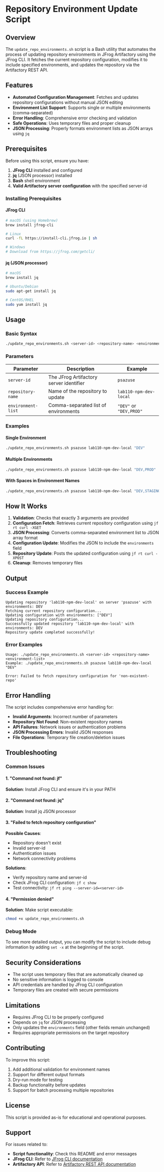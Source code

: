# Repository Environment Update Script

## Overview

The `update_repo_environments.sh` script is a Bash utility that automates the process of updating repository environments in JFrog Artifactory using the JFrog CLI. It fetches the current repository configuration, modifies it to include specified environments, and updates the repository via the Artifactory REST API.

## Features

- **Automated Configuration Management**: Fetches and updates repository configurations without manual JSON editing
- **Environment List Support**: Supports single or multiple environments (comma-separated)
- **Error Handling**: Comprehensive error checking and validation
- **Safe Operations**: Uses temporary files and proper cleanup
- **JSON Processing**: Properly formats environment lists as JSON arrays using `jq`

## Prerequisites

Before using this script, ensure you have:

1. **JFrog CLI** installed and configured
2. **jq** (JSON processor) installed
3. **Bash** shell environment
4. **Valid Artifactory server configuration** with the specified server-id

### Installing Prerequisites

#### JFrog CLI
```bash
# macOS (using Homebrew)
brew install jfrog-cli

# Linux
curl -fL https://install-cli.jfrog.io | sh

# Windows
# Download from https://jfrog.com/getcli/
```

#### jq (JSON processor)
```bash
# macOS
brew install jq

# Ubuntu/Debian
sudo apt-get install jq

# CentOS/RHEL
sudo yum install jq
```

## Usage

### Basic Syntax
```bash
./update_repo_environments.sh <server-id> <repository-name> <environment-list>
```

### Parameters

| Parameter | Description | Example |
|-----------|-------------|---------|
| `server-id` | The JFrog Artifactory server identifier | `psazuse` |
| `repository-name` | Name of the repository to update | `lab110-npm-dev-local` |
| `environment-list` | Comma-separated list of environments | `"DEV"` or `"DEV,PROD"` |

### Examples

#### Single Environment
```bash
./update_repo_environments.sh psazuse lab110-npm-dev-local "DEV"
```

#### Multiple Environments
```bash
./update_repo_environments.sh psazuse lab110-npm-dev-local "DEV,PROD"
```

#### With Spaces in Environment Names
```bash
./update_repo_environments.sh psazuse lab110-npm-dev-local "DEV,STAGING,PRODUCTION"
```

## How It Works

1. **Validation**: Checks that exactly 3 arguments are provided
2. **Configuration Fetch**: Retrieves current repository configuration using `jf rt curl -XGET`
3. **JSON Processing**: Converts comma-separated environment list to JSON array format
4. **Configuration Update**: Modifies the JSON to include the `environments` field
5. **Repository Update**: Posts the updated configuration using `jf rt curl -XPOST`
6. **Cleanup**: Removes temporary files

## Output

### Success Example
```
Updating repository 'lab110-npm-dev-local' on server 'psazuse' with environments: DEV
Fetching current repository configuration...
Updating configuration with environments: ["DEV"]
Updating repository configuration...
Successfully updated repository 'lab110-npm-dev-local' with environments: DEV
Repository update completed successfully!
```

### Error Examples
```
Usage: ./update_repo_environments.sh <server-id> <repository-name> <environment-list>
Example: ./update_repo_environments.sh psazuse lab110-npm-dev-local "DEV"
```

```
Error: Failed to fetch repository configuration for 'non-existent-repo'
```

## Error Handling

The script includes comprehensive error handling for:

- **Invalid Arguments**: Incorrect number of parameters
- **Repository Not Found**: Non-existent repository names
- **API Failures**: Network issues or authentication problems
- **JSON Processing Errors**: Invalid JSON responses
- **File Operations**: Temporary file creation/deletion issues

## Troubleshooting

### Common Issues

#### 1. "Command not found: jf"
**Solution**: Install JFrog CLI and ensure it's in your PATH

#### 2. "Command not found: jq"
**Solution**: Install jq JSON processor

#### 3. "Failed to fetch repository configuration"
**Possible Causes**:
- Repository doesn't exist
- Invalid server-id
- Authentication issues
- Network connectivity problems

**Solutions**:
- Verify repository name and server-id
- Check JFrog CLI configuration: `jf c show`
- Test connectivity: `jf rt ping --server-id=<server-id>`

#### 4. "Permission denied"
**Solution**: Make script executable:
```bash
chmod +x update_repo_environments.sh
```

### Debug Mode

To see more detailed output, you can modify the script to include debug information by adding `set -x` at the beginning of the script.

## Security Considerations

- The script uses temporary files that are automatically cleaned up
- No sensitive information is logged to console
- API credentials are handled by JFrog CLI configuration
- Temporary files are created with secure permissions

## Limitations

- Requires JFrog CLI to be properly configured
- Depends on `jq` for JSON processing
- Only updates the `environments` field (other fields remain unchanged)
- Requires appropriate permissions on the target repository

## Contributing

To improve this script:

1. Add additional validation for environment names
2. Support for different output formats
3. Dry-run mode for testing
4. Backup functionality before updates
5. Support for batch processing multiple repositories

## License

This script is provided as-is for educational and operational purposes.

## Support

For issues related to:
- **Script functionality**: Check this README and error messages
- **JFrog CLI**: Refer to [JFrog CLI documentation](https://jfrog.com/getcli/)
- **Artifactory API**: Refer to [Artifactory REST API documentation](https://jfrog.com/help/r/jfrog-rest-apis/artifactory-rest-apis) 